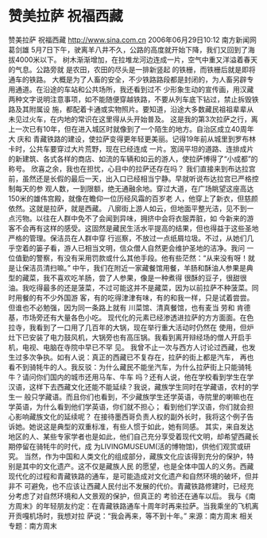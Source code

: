 # 赞美拉萨 祝福西藏

赞美拉萨 祝福西藏
http://www.sina.com.cn 2006年06月29日10:12 南方新闻网
葛剑雄
5月7日下午，驶离羊八井不久，公路的高度就开始下降，我们又回到了海拔4000米以下。
树木渐渐增加，在拉堆龙河边连成一片，空气中重又洋溢着春天的气息。公路旁就
是农田，农田的尽头是一排新竖起 的铁栅，而铁栅后就是即将通车的铁路。
大概是为了人畜的安全，不少铁路路段都是封闭的，为人畜另辟专用通道。在沿途的车站和公共场所，我还看到过不 少形象生动的宣传画，用汉藏两种文字说明注意事项，如不能随便穿越铁路，不要从列车底下钻过，禁止拆毁铁路及其附属设 施，都配着卡通或实物照片。要知道，沿途大多数藏民祖祖辈辈从未见过火车，在内地的常识在这里得从头开始普及。
这是我的第3次拉萨之行，离上一次已有10年，但在进入城区时就像到了一个陌生的地方。自治区成立40周年大 庆和
青藏铁路的建设，使拉萨变得更年轻更美丽。记得19年前从城里到罗布林卡时，公共车要穿过大片荒野，现在已经连成 一片。宽阔平坦的道路、连排成片的新建筑、各式各样的商店、如流的车辆和如云的游人，使拉萨博得了“小成都”的称号。 欣喜之余，我也在担忧，心目中的拉萨还存在吗？
我们直接来到布达拉宫前，虽然还是长假的最后一天，出入口已经相当宁静。早就听说布达拉宫已严格控制每天的参 观人数，一到限额，绝无通融余地。穿过大道，在广场眺望这座高达150米的雄伟宫殿，就像在瞻仰一位历经风霜的百岁老 人，他穿上了新衣，但慈颜依然。这就是拉萨，就是西藏。
八廓街上游人如云，但地面平整光洁，见不到一点污物。以往在人群中免不了会闻到异味，拥挤中会将衣服弄脏，如 今新来的游客不会再有这样的感受。这固然是藏民生活水平提高的结果，但也得益于这些圣地严格的管理。保洁员在人群中穿 行巡察，不放过一点纸屑垃圾。不过，从她们几乎空着的篓子看，游人已相当文明，信众僧人自然更会维护圣地的洁净。我问 一位值勤的警察，有没有采用罚款或什么其他手段。他有些茫然：“从来没有呀！就是让保洁员清扫嘛。”
中午，我们在附近一家藏餐馆用餐，羊肠和酥油人参果是典型的藏菜，我不喜欢吃羊肠，尝了人参果，像是一种煮得 很酥的豆子，很甜很油。我吃得最多的还是菠菜，不过可能这并不是藏菜，因为以前拉萨不种菠菜。同时用餐的有不少外国游 客，有的吃得津津有味，有的和我一样，只是试着尝尝。但谁也不必勉强，因为同一条路上就有
川菜馆、清真餐馆，也有麦当 劳和
肯德基，市场旁还有大量各色小吃。
现代化的元素已经渗透进拉萨的方方面面。在色拉寺，我看到了一口用了几百年的大锅，现在举行重大活动时仍然在 使用，但炉灶下已安装了电力鼓风机，大锅旁也有高压锅。我看到离开辩经场的僧人开启手机，电视、电脑在寺院中早已不罕 见。
我曾不止一次与西方人讨论过西藏，也发生过多次争执。如有人说：真正的西藏已不复存在，拉萨的街上都是汽车， 再也看不到骑牦牛的人。我反驳：为什么藏民不能坐汽车，为什么拉萨街上只能骑牦牛？请问你们国内的城市还用马车、牛车 吗？还有人说，他在学校看到学生在学汉语，这样下去西藏文化还能不能延续？我说，藏族学生同时在学藏语，农村的学生一 般只学藏语。而且你们也看到，不少藏族学生还学英语，寺院里的喇嘛也在学英语，为什么看到他们学英语，你们就不担心； 看到他们学汉语，你们就会担心影响藏族文化的延续呢？
在接待墨西哥负责人权的副外长时，我将这个例子告诉她。她说这是典型的双重标准，有些人惯于如此，她有同感。 其实，来自发达地区的人、某些专家学者也是如此，他们自己充分享受着现代文明，却希望西藏长期停留在骑牦牛的时代，成 为LIVINGMUSEUM(活的博物馆)，供他们观赏或研究。
当然，作为中国和人类文化的组成部分，藏族文化应该得到充分的保护，特别是其中的文化遗产。这不仅是藏族人民 的愿望，也是全体中国人的义务。西藏现代化的过程和青藏铁路的通车，是可能造成对文化遗产和自然环境的破坏，但并非不 可避免，也不应该让西藏人民付出不发展的代价。青藏铁路修建时，已经充分考虑了对自然环境和人文景观的保护，但真正的 考验还在通车以后。
我与《南方周末》的年轻朋友约定：在青藏铁路通车十周年时再来拉萨。当我乘坐的飞机离开贡嘎机场时，我想对拉 萨说：“我会再来，等不到十年。” 来源：南方周末
相关专题：南方周末 


